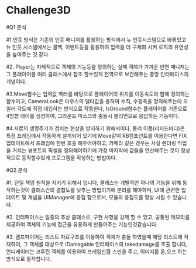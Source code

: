 # Challenge3D
 
#Q1.분석

#1.인풋 방식은 기존의 인풋 매니저를 활용하는 방식에서 뉴 인풋시스템으로 바뀌었고 뉴 인풋 시스템에서는 콜백, 이벤트등을 활용하여 입력을 더 구체화 시켜 로직의 유연성을 높여주는 것 같다.

#2. Player는 자체적으로 객체의 기능등을 정의하는 실제 객체가 가까운 반면 매니저는 그 플레이어를 여러 클래스에서 참조 할수있게 전역으로 보간해주는 중앙 인터페이스의 개념이다.

#3.Move함수는 입력값 벡터를 바탕으로 플레이어의 위치를 이동속도와 함께 정의하는 함수이고, CameraLook은 마우스의 델타값을 용하여 수직, 수평축을 정의해주는데 오일러 각도에 직접 대입하는 방식으로 작동한다, IsGround함수는 플레이어를 기준으로 4방향 레이를 생성하여, 그라운드 마스크와 충돌시 불리언으로 응답하는 기능이다.

#4.서로의 생명주기가 겹치는 현상을 방지하기 위해서이다, 물리 이동(리지드바디)은 특정 프레임에서 작동하게 설계되어 있기에 Move같이 RB컴포넌트를 이용한다면 FIX업데이트에서 프레임에 한번 호출 해주어야하고, 카메라 같은 경우는 사실 렌더링 작업을 거치는 뷰포트의 픽셀을 정의해야하기에 가장 마지막에 값들을 연산해주는 것이 정상적으로 동작할수있게 프로그램을 작성하는 방법이다.


#Q2.분석

#1. 단일 책임 원칙을 지키기 위해서 입니다,  클래스는 개별적인 하나의 기능을 위해 동작하는것이 클래스간의 결합도를 낮추는 방법이기에 분리를 해야하며, UI에 관련한 업데이트 및 개념을 UIManager에 응집 함으로서, 모듈의 응집도를 향상 시킬 수 있습니다.

#2. 인터페이스는 일종의 추상 클래스로, 구현 사항을 강제 할 수 있고, 공통된 메모리를 제공하여 객체의 기능에 접근을 유용하게 만들어주는 기능인것같습니다.

#3. 캠프파이어는 리스트 자료구조를 이용하여 객체가 충돌 하였을때 해당 리스트에 적재하여, 그 객체를 대상으로 IDamagable 인터페이스의 takedamage를 호출 합니다, 인디케이터는 코루틴 객체를 이용하여 프레임만큼 스핀을 주고, 이미지를 온,오프 하는 방식으로 동작합니다.

